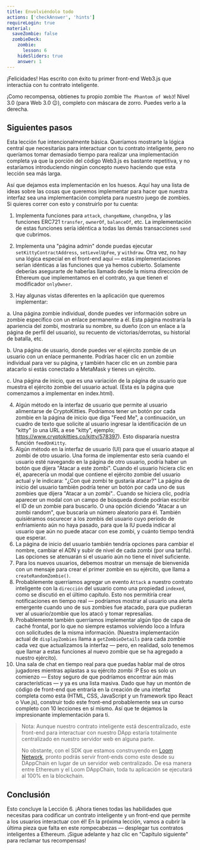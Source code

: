```yaml
---
title: Envolviéndolo todo
actions: ['checkAnswer', 'hints']
requireLogin: true
material:
  saveZombie: false
  zombieDeck:
    zombie:
      lesson: 6
    hideSliders: true
    answer: 1
---
```


¡Felicidades! Has escrito con éxito tu primer front-end Web3.js que interactúa con tu contrato inteligente.

¡Como recompensa, obtienes tu propio zombie `The Phantom of Web3`! Nivel 3.0 (para Web 3.0 😉), completo con máscara de zorro. Puedes verlo a la derecha.

## Siguientes pasos

Esta lección fue intencionalmente básica. Queríamos mostrarte la lógica central que necesitarías para interactuar con tu contrato inteligente, pero no queríamos tomar demasiado tiempo para realizar una implementación completa ya que la porción del código Web3.js es bastante repetitiva, y no estaríamos introduciendo ningún concepto nuevo haciendo que esta lección sea más larga.

Así que dejamos esta implementación en los huesos. Aquí hay una lista de ideas sobre las cosas que queremos implementar para hacer que nuestra interfaz sea una implementación completa para nuestro juego de zombies. Si quieres correr con esto y construirlo por tu cuenta:

1. Implementa funciones para `attack`, `changeName`, `changeDna`, y las funciones ERC721 `transfer`, `ownerOf`, `balanceOf`, etc. La implementación de estas funciones sería idéntica a todas las demás transacciones `send` que cubrimos.

2. Implementa una "página admin" donde puedas ejecutar `setKittyContractAddress`, `setLevelUpFee`, y `withdraw`. Otra vez, no hay una lógica especial en el front-end aquí — estas implementaciones serían idénticas a las funciones que ya hemos cubierto. Solamente deberías asegurarte de haberlas llamado desde la misma dirección de Ethereum que implementamos en el contrato, ya que tienen el modificador `onlyOwner`.

3. Hay algunas vistas diferentes en la aplicación que queremos implementar:

  a. Una página zombie individual, donde puedes ver información sobre un zombie específico con un enlace permanente a él. Esta página mostraría la apariencia del zombi, mostraría su nombre, su dueño (con un enlace a la página de perfil del usuario), su recuento de victorias/derrotas, su historial de batalla, etc.

  b. Una página de usuario, donde puedes ver el ejército zombie de un usuario con un enlace permanente. Podrías hacer clic en un zombie individual para ver su página, y también hacer clic en un zombie para atacarlo si estás conectado a MetaMask y tienes un ejército.

  c. Una página de inicio, que es una variación de la página de usuario que muestra el ejército zombie del usuario actual. (Esta es la página que comenzamos a implementar en index.html).

4. Algún método en la interfaz de usuario que permite al usuario alimentarse de CryptoKitties. Podríamos tener un botón por cada zombie en la página de inicio que diga "Feed Me", a continuación, un cuadro de texto que solicite al usuario ingresar la identificación de un "kitty" (o una URL a ese "kitty", ejemplo; <a href="https://www.cryptokitties.co/kitty/578397" target=_blank>https://www.cryptokitties.co/kitty/578397</a>). Esto dispararía nuestra función `feedOnKitty`.
5. Algún método en la interfaz de usuario (UI) para que el usuario ataque al zombi de otro usuario. 
  Una forma de implementar esto sería cuando el usuario esté navegando en la página de otro usuario, podría haber un botón que dijera "Atacar a este zombi". Cuando el usuario hiciera clic en él, aparecería un modal que contiene el ejército zombie del usuario actual y le indicara: "¿Con qué zombi te gustaría atacar?"
  La página de inicio del usuario también podría tener un botón por cada uno de sus zombies que dijera "Atacar a un zombi".. Cuando se hiciera clic, podría aparecer un modal con un campo de búsqueda donde podrían escribir el ID de un zombie para buscarlo. O una opción diciendo "Atacar a un zombi random", que buscaría un número aleatorio para él.
  También quisiéramos oscurecer a los zombis del usuario cuyo período de enfriamiento aún no haya pasado, para que la IU pueda indicar al usuario que aún no puede atacar con ese zombi, y cuánto tiempo tendrá que esperar.
6. La página de inicio del usuario también tendría opciones para cambiar el nombre, cambiar el ADN y subir de nivel de cada zombi (por una tarifa). Las opciones se atenuarán si el usuario aún no tiene el nivel suficiente.
7. Para los nuevos usuarios, debemos mostrar un mensaje de bienvenida con un mensaje para crear el primer zombie en su ejército, que llama a `createRandomZombie()`.
8. Probablemente querríamos agregar un evento `Attack` a nuestro contrato inteligente con la `dirección` del usuario como una propiedad `indexed`, como se discutió en el último capítulo. Esto nos permitiría crear notificaciones en tiempo real — podríamos mostrar al usuario una alerta emergente cuando uno de sus zombies fue atacado, para que pudieran ver al usuario/zombie que los atacó y tomar represalias.
9. Probablemente también querríamos implementar algún tipo de capa de caché frontal, por lo que no siempre estamos volviendo loco a Infura con solicitudes de la misma información. (Nuestra implementación actual de `displayZombies` llama a `getZombieDetails` para cada zombie cada vez que actualizamos la interfaz — pero, en realidad, solo tenemos que llamar a estas funciones al nuevo zombie que se ha agregado a nuestro ejército).
10. Una sala de chat en tiempo real para que puedas hablar mal de otros jugadores mientras aplastas a su ejército zombi :P
Eso es solo un comienzo — Estoy seguro de que podríamos encontrar aún más características — y ya es una lista masiva.
Dado que hay un montón de código de front-end que entraría en la creación de una interfaz completa como esta (HTML, CSS, JavaScript y un framework tipo React o Vue.js), construir todo este front-end probablemente sea un curso completo con 10 lecciones en sí mismo. Así que te dejamos la impresionante implementación para ti.
> Nota: Aunque nuestro contrato inteligente está descentralizado, este front-end para interactuar con nuestro DApp estaría totalmente centralizado en nuestro servidor web en alguna parte.
>
> No obstante, con el SDK que estamos construyendo en <a href="https://medium.com/loom-network/loom-network-is-live-scalable-ethereum-dapps-coming-soon-to-a-dappchain-near-you-29d26da00880" target=_blank>Loom Network</a>, pronto podrás servir front-ends como este desde su DAppChain en lugar de un servidor web centralizado. De esa manera entre Ethereum y el Loom DAppChain, toda tu aplicación se ejecutará al 100% en la blockchain.
## Conclusión
Esto concluye la Lección 6. ¡Ahora tienes todas las habilidades que necesitas para codificar un contrato inteligente y un front-end que permite a los usuarios interactuar con él!
En la próxima lección, vamos a cubrir la última pieza que falta en este rompecabezas — desplegar tus contratos inteligentes a Ethereum.
¡Sigue adelante y haz clic en "Capítulo siguiente" para reclamar tus recompensas!
